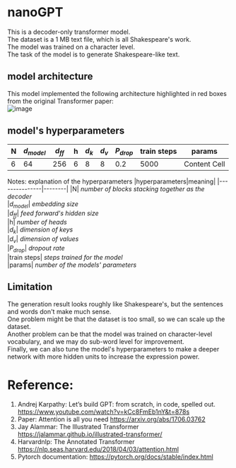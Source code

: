 # nanoGPT
This is a decoder-only transformer model.  
The dataset is a 1 MB text file, which is all Shakespeare's work.  
The model was trained on a character level.  
The task of the model is to generate Shakespeare-like text.

## model architecture  
This model implemented the following architecture highlighted in red boxes from the original Transformer paper:  
![image](https://github.com/GuilinXie/nanoGPT/assets/43485626/275004ee-7a37-4fd2-830b-01937f08f461)

## model's hyperparameters  
| N  | $`d_{model}`$ | $`d_{ff}`$ | h | $`d_k`$ | $`d_v`$ | $`P_{drop}`$ | train steps | params |  
| ------------- | ------------- | ------------- | ------------- | ------------- | ------------- | ------------- | ------------- | ------------- |  
| 6  | 64  | 256  | 6  | 8  | 8  | 0.2  | 5000  | Content Cell  |  

Notes: explanation of the hyperparameters
|hyperparameters|meaning|
|---------------|--------|
|N| _number of blocks stacking together as the decoder_  
|$`d_{model}`$| _embedding size_  
|$`d_{ff}`$| _feed forward's hidden size_  
|h| _number of heads_  
|$`d_k`$| _dimension of keys_  
|$`d_v`$| _dimension of values_  
|$`P_{drop}`$| _dropout rate_  
|train steps| _steps trained for the model_  
|params| _number of the models' parameters_  

## Limitation
The generation result looks roughly like Shakespeare's, but the sentences and words don't make much sense.  
One problem might be that the dataset is too small, so we can scale up the dataset.  
Another problem can be that the model was trained on character-level vocabulary, and we may do sub-word level for improvement.  
Finally, we can also tune the model's hyperparameters to make a deeper network with more hidden units to increase the expression power.  

# Reference:
1.	Andrej Karpathy: Let’s build GPT: from scratch, in code, spelled out.  https://www.youtube.com/watch?v=kCc8FmEb1nY&t=878s
2.	Paper: Attention is all you need  https://arxiv.org/abs/1706.03762
3.	Jay Alammar: The Illustrated Transformer  https://jalammar.github.io/illustrated-transformer/
4.	Harvardnlp: The Annotated Transformer  https://nlp.seas.harvard.edu/2018/04/03/attention.html
5.	Pytorch documentation:  https://pytorch.org/docs/stable/index.html
